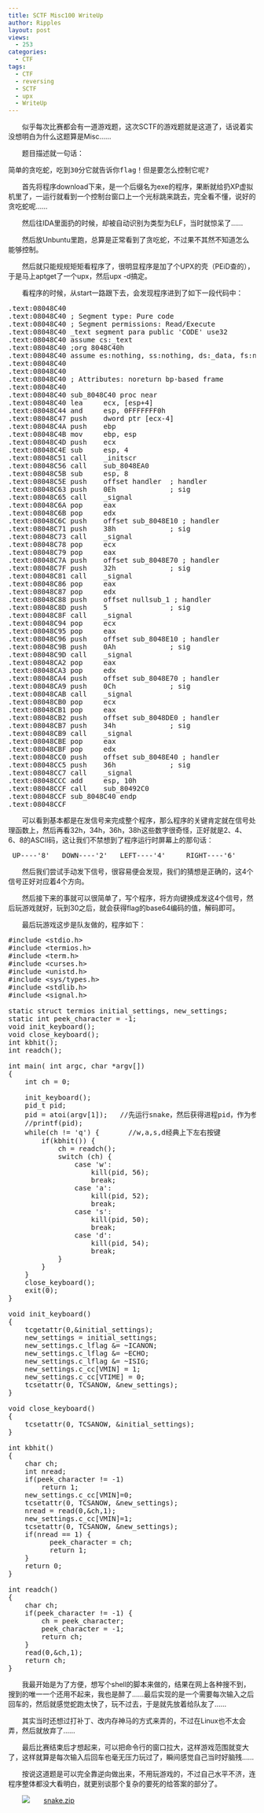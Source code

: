 ```yaml
---
title: SCTF Misc100 WriteUp
author: Ripples
layout: post
views:
  - 253
categories:
  - CTF
tags:
  - CTF
  - reversing
  - SCTF
  - upx
  - WriteUp
---
```

<p style="text-indent: 2em;">
  似乎每次比赛都会有一道游戏题，这次SCTF的游戏题就是这道了，话说着实没想明白为什么这题算是Misc……
</p>

<p style="text-indent: 2em;">
  题目描述就一句话：
</p>

<!--more-->

<pre class="brush:plain;toolbar:false">简单的贪吃蛇，吃到30分它就告诉你flag！但是要怎么控制它呢?</pre>

<p style="text-indent: 2em;">
  首先将程序download下来，是一个后缀名为exe的程序，果断就给扔XP虚拟机里了，一运行就看到一个控制台窗口上一个光标跳来跳去，完全看不懂，说好的贪吃蛇呢……
</p>

<p style="text-indent: 2em;">
  然后往IDA里面扔的时候，却被自动识别为类型为ELF，当时就惊呆了……
</p>

<p style="text-indent: 2em;">
  然后放Unbuntu里跑，总算是正常看到了贪吃蛇，不过果不其然不知道怎么能够控制。
</p>

<p style="text-indent: 2em;">
  然后就只能规规矩矩看程序了，很明显程序是加了个UPX的壳（PEiD查的），于是马上aptget了一个upx，然后upx -d搞定。
</p>

<p style="text-indent: 2em;">
  看程序的时候，从start一路跟下去，会发现程序进到了如下一段代码中：
</p>

<pre class="brush:plain;toolbar:false">.text:08048C40
.text:08048C40&nbsp;;&nbsp;Segment&nbsp;type:&nbsp;Pure&nbsp;code
.text:08048C40&nbsp;;&nbsp;Segment&nbsp;permissions:&nbsp;Read/Execute
.text:08048C40&nbsp;_text&nbsp;segment&nbsp;para&nbsp;public&nbsp;&#39;CODE&#39;&nbsp;use32
.text:08048C40&nbsp;assume&nbsp;cs:_text
.text:08048C40&nbsp;;org&nbsp;8048C40h
.text:08048C40&nbsp;assume&nbsp;es:nothing,&nbsp;ss:nothing,&nbsp;ds:_data,&nbsp;fs:nothing,&nbsp;gs:nothing
.text:08048C40
.text:08048C40
.text:08048C40&nbsp;;&nbsp;Attributes:&nbsp;noreturn&nbsp;bp-based&nbsp;frame
.text:08048C40
.text:08048C40&nbsp;sub_8048C40&nbsp;proc&nbsp;near
.text:08048C40&nbsp;lea&nbsp;&nbsp;&nbsp;&nbsp;&nbsp;ecx,&nbsp;[esp+4]
.text:08048C44&nbsp;and&nbsp;&nbsp;&nbsp;&nbsp;&nbsp;esp,&nbsp;0FFFFFFF0h
.text:08048C47&nbsp;push&nbsp;&nbsp;&nbsp;&nbsp;dword&nbsp;ptr&nbsp;[ecx-4]
.text:08048C4A&nbsp;push&nbsp;&nbsp;&nbsp;&nbsp;ebp
.text:08048C4B&nbsp;mov&nbsp;&nbsp;&nbsp;&nbsp;&nbsp;ebp,&nbsp;esp
.text:08048C4D&nbsp;push&nbsp;&nbsp;&nbsp;&nbsp;ecx
.text:08048C4E&nbsp;sub&nbsp;&nbsp;&nbsp;&nbsp;&nbsp;esp,&nbsp;4
.text:08048C51&nbsp;call&nbsp;&nbsp;&nbsp;&nbsp;_initscr
.text:08048C56&nbsp;call&nbsp;&nbsp;&nbsp;&nbsp;sub_8048EA0
.text:08048C5B&nbsp;sub&nbsp;&nbsp;&nbsp;&nbsp;&nbsp;esp,&nbsp;8
.text:08048C5E&nbsp;push&nbsp;&nbsp;&nbsp;&nbsp;offset&nbsp;handler&nbsp;&nbsp;;&nbsp;handler
.text:08048C63&nbsp;push&nbsp;&nbsp;&nbsp;&nbsp;0Eh&nbsp;&nbsp;&nbsp;&nbsp;&nbsp;&nbsp;&nbsp;&nbsp;&nbsp;&nbsp;&nbsp;&nbsp;&nbsp;;&nbsp;sig
.text:08048C65&nbsp;call&nbsp;&nbsp;&nbsp;&nbsp;_signal
.text:08048C6A&nbsp;pop&nbsp;&nbsp;&nbsp;&nbsp;&nbsp;eax
.text:08048C6B&nbsp;pop&nbsp;&nbsp;&nbsp;&nbsp;&nbsp;edx
.text:08048C6C&nbsp;push&nbsp;&nbsp;&nbsp;&nbsp;offset&nbsp;sub_8048E10&nbsp;;&nbsp;handler
.text:08048C71&nbsp;push&nbsp;&nbsp;&nbsp;&nbsp;38h&nbsp;&nbsp;&nbsp;&nbsp;&nbsp;&nbsp;&nbsp;&nbsp;&nbsp;&nbsp;&nbsp;&nbsp;&nbsp;;&nbsp;sig
.text:08048C73&nbsp;call&nbsp;&nbsp;&nbsp;&nbsp;_signal
.text:08048C78&nbsp;pop&nbsp;&nbsp;&nbsp;&nbsp;&nbsp;ecx
.text:08048C79&nbsp;pop&nbsp;&nbsp;&nbsp;&nbsp;&nbsp;eax
.text:08048C7A&nbsp;push&nbsp;&nbsp;&nbsp;&nbsp;offset&nbsp;sub_8048E70&nbsp;;&nbsp;handler
.text:08048C7F&nbsp;push&nbsp;&nbsp;&nbsp;&nbsp;32h&nbsp;&nbsp;&nbsp;&nbsp;&nbsp;&nbsp;&nbsp;&nbsp;&nbsp;&nbsp;&nbsp;&nbsp;&nbsp;;&nbsp;sig
.text:08048C81&nbsp;call&nbsp;&nbsp;&nbsp;&nbsp;_signal
.text:08048C86&nbsp;pop&nbsp;&nbsp;&nbsp;&nbsp;&nbsp;eax
.text:08048C87&nbsp;pop&nbsp;&nbsp;&nbsp;&nbsp;&nbsp;edx
.text:08048C88&nbsp;push&nbsp;&nbsp;&nbsp;&nbsp;offset&nbsp;nullsub_1&nbsp;;&nbsp;handler
.text:08048C8D&nbsp;push&nbsp;&nbsp;&nbsp;&nbsp;5&nbsp;&nbsp;&nbsp;&nbsp;&nbsp;&nbsp;&nbsp;&nbsp;&nbsp;&nbsp;&nbsp;&nbsp;&nbsp;&nbsp;&nbsp;;&nbsp;sig
.text:08048C8F&nbsp;call&nbsp;&nbsp;&nbsp;&nbsp;_signal
.text:08048C94&nbsp;pop&nbsp;&nbsp;&nbsp;&nbsp;&nbsp;ecx
.text:08048C95&nbsp;pop&nbsp;&nbsp;&nbsp;&nbsp;&nbsp;eax
.text:08048C96&nbsp;push&nbsp;&nbsp;&nbsp;&nbsp;offset&nbsp;sub_8048E10&nbsp;;&nbsp;handler
.text:08048C9B&nbsp;push&nbsp;&nbsp;&nbsp;&nbsp;0Ah&nbsp;&nbsp;&nbsp;&nbsp;&nbsp;&nbsp;&nbsp;&nbsp;&nbsp;&nbsp;&nbsp;&nbsp;&nbsp;;&nbsp;sig
.text:08048C9D&nbsp;call&nbsp;&nbsp;&nbsp;&nbsp;_signal
.text:08048CA2&nbsp;pop&nbsp;&nbsp;&nbsp;&nbsp;&nbsp;eax
.text:08048CA3&nbsp;pop&nbsp;&nbsp;&nbsp;&nbsp;&nbsp;edx
.text:08048CA4&nbsp;push&nbsp;&nbsp;&nbsp;&nbsp;offset&nbsp;sub_8048E70&nbsp;;&nbsp;handler
.text:08048CA9&nbsp;push&nbsp;&nbsp;&nbsp;&nbsp;0Ch&nbsp;&nbsp;&nbsp;&nbsp;&nbsp;&nbsp;&nbsp;&nbsp;&nbsp;&nbsp;&nbsp;&nbsp;&nbsp;;&nbsp;sig
.text:08048CAB&nbsp;call&nbsp;&nbsp;&nbsp;&nbsp;_signal
.text:08048CB0&nbsp;pop&nbsp;&nbsp;&nbsp;&nbsp;&nbsp;ecx
.text:08048CB1&nbsp;pop&nbsp;&nbsp;&nbsp;&nbsp;&nbsp;eax
.text:08048CB2&nbsp;push&nbsp;&nbsp;&nbsp;&nbsp;offset&nbsp;sub_8048DE0&nbsp;;&nbsp;handler
.text:08048CB7&nbsp;push&nbsp;&nbsp;&nbsp;&nbsp;34h&nbsp;&nbsp;&nbsp;&nbsp;&nbsp;&nbsp;&nbsp;&nbsp;&nbsp;&nbsp;&nbsp;&nbsp;&nbsp;;&nbsp;sig
.text:08048CB9&nbsp;call&nbsp;&nbsp;&nbsp;&nbsp;_signal
.text:08048CBE&nbsp;pop&nbsp;&nbsp;&nbsp;&nbsp;&nbsp;eax
.text:08048CBF&nbsp;pop&nbsp;&nbsp;&nbsp;&nbsp;&nbsp;edx
.text:08048CC0&nbsp;push&nbsp;&nbsp;&nbsp;&nbsp;offset&nbsp;sub_8048E40&nbsp;;&nbsp;handler
.text:08048CC5&nbsp;push&nbsp;&nbsp;&nbsp;&nbsp;36h&nbsp;&nbsp;&nbsp;&nbsp;&nbsp;&nbsp;&nbsp;&nbsp;&nbsp;&nbsp;&nbsp;&nbsp;&nbsp;;&nbsp;sig
.text:08048CC7&nbsp;call&nbsp;&nbsp;&nbsp;&nbsp;_signal
.text:08048CCC&nbsp;add&nbsp;&nbsp;&nbsp;&nbsp;&nbsp;esp,&nbsp;10h
.text:08048CCF&nbsp;call&nbsp;&nbsp;&nbsp;&nbsp;sub_80492C0
.text:08048CCF&nbsp;sub_8048C40&nbsp;endp
.text:08048CCF</pre>

<p style="text-indent: 2em;">
  可以看到基本都是在发信号来完成整个程序，那么程序的关键肯定就在信号处理函数上，然后再看32h，34h，36h，38h这些数字很奇怪，正好就是2、4、6、8的ASCII码，这让我们不禁想到了程序运行时屏幕上的那句话：
</p>

<pre class="brush:plain;toolbar:false">&nbsp;UP----&#39;8&#39;&nbsp;&nbsp;&nbsp;DOWN----&#39;2&#39;&nbsp;&nbsp;&nbsp;LEFT----&#39;4&#39;&nbsp;&nbsp;&nbsp;&nbsp;&nbsp;RIGHT----&#39;6&#39;</pre>

<p style="text-indent: 2em;">
  然后我们尝试手动发下信号，很容易便会发现，我们的猜想是正确的，这4个信号正好对应着4个方向。
</p>

<p style="text-indent: 2em;">
  然后接下来的事就可以很简单了，写个程序，将方向键换成发这4个信号，然后玩游戏就好，玩到30之后，就会获得flag的base64编码的值，解码即可。
</p>

<p style="text-indent: 2em;">
  最后玩游戏这步是队友做的，程序如下：
</p>

<pre class="brush:cpp;toolbar:false">#include&nbsp;&lt;stdio.h&gt;
#include&nbsp;&lt;termios.h&gt;
#include&nbsp;&lt;term.h&gt;
#include&nbsp;&lt;curses.h&gt;
#include&nbsp;&lt;unistd.h&gt;
#include&nbsp;&lt;sys/types.h&gt;&nbsp;&nbsp;
#include&nbsp;&lt;stdlib.h&gt;&nbsp;&nbsp;
#include&nbsp;&lt;signal.h&gt;&nbsp;

static&nbsp;struct&nbsp;termios&nbsp;initial_settings,&nbsp;new_settings;
static&nbsp;int&nbsp;peek_character&nbsp;=&nbsp;-1;
void&nbsp;init_keyboard();
void&nbsp;close_keyboard();
int&nbsp;kbhit();
int&nbsp;readch();

int&nbsp;main(&nbsp;int&nbsp;argc,&nbsp;char&nbsp;*argv[])
{
&nbsp;&nbsp;&nbsp;&nbsp;int&nbsp;ch&nbsp;=&nbsp;0;
&nbsp;&nbsp;&nbsp;&nbsp;
&nbsp;&nbsp;&nbsp;&nbsp;init_keyboard();
&nbsp;&nbsp;&nbsp;&nbsp;pid_t&nbsp;pid;&nbsp;&nbsp;
&nbsp;&nbsp;&nbsp;&nbsp;pid&nbsp;=&nbsp;atoi(argv[1]);&nbsp;&nbsp;&nbsp;//先运行snake，然后获得进程pid，作为参数传进来
&nbsp;&nbsp;&nbsp;&nbsp;//printf(pid);
&nbsp;&nbsp;&nbsp;&nbsp;while(ch&nbsp;!=&nbsp;&#39;q&#39;)&nbsp;{		//w,a,s,d经典上下左右按键
&nbsp;&nbsp;&nbsp;&nbsp;&nbsp;&nbsp;&nbsp;&nbsp;if(kbhit())&nbsp;{
&nbsp;&nbsp;&nbsp;&nbsp;&nbsp;&nbsp;&nbsp;&nbsp;&nbsp;&nbsp;&nbsp;&nbsp;ch&nbsp;=&nbsp;readch();
&nbsp;&nbsp;&nbsp;&nbsp;&nbsp;&nbsp;&nbsp;&nbsp;&nbsp;&nbsp;&nbsp;&nbsp;switch&nbsp;(ch)&nbsp;{
&nbsp;&nbsp;&nbsp;&nbsp;&nbsp;&nbsp;&nbsp;&nbsp;&nbsp;&nbsp;&nbsp;&nbsp;	case&nbsp;&#39;w&#39;:
&nbsp;&nbsp;&nbsp;&nbsp;&nbsp;&nbsp;&nbsp;&nbsp;&nbsp;&nbsp;&nbsp;&nbsp;		kill(pid,&nbsp;56);&nbsp;
&nbsp;&nbsp;&nbsp;&nbsp;&nbsp;&nbsp;&nbsp;&nbsp;&nbsp;&nbsp;&nbsp;&nbsp;		break;&nbsp;
&nbsp;&nbsp;&nbsp;&nbsp;&nbsp;&nbsp;&nbsp;&nbsp;&nbsp;&nbsp;&nbsp;&nbsp;	case&nbsp;&#39;a&#39;:
&nbsp;&nbsp;&nbsp;&nbsp;&nbsp;&nbsp;&nbsp;&nbsp;&nbsp;&nbsp;&nbsp;&nbsp;		kill(pid,&nbsp;52);&nbsp;&nbsp;
&nbsp;&nbsp;&nbsp;&nbsp;&nbsp;&nbsp;&nbsp;&nbsp;&nbsp;&nbsp;&nbsp;&nbsp;		break;&nbsp;
&nbsp;&nbsp;&nbsp;&nbsp;&nbsp;&nbsp;&nbsp;&nbsp;&nbsp;&nbsp;&nbsp;&nbsp;	case&nbsp;&#39;s&#39;:
&nbsp;&nbsp;&nbsp;&nbsp;&nbsp;&nbsp;&nbsp;&nbsp;&nbsp;&nbsp;&nbsp;&nbsp;		kill(pid,&nbsp;50);&nbsp;&nbsp;
&nbsp;&nbsp;&nbsp;&nbsp;&nbsp;&nbsp;&nbsp;&nbsp;&nbsp;&nbsp;&nbsp;&nbsp;		break;&nbsp;
&nbsp;&nbsp;&nbsp;&nbsp;&nbsp;&nbsp;&nbsp;&nbsp;&nbsp;&nbsp;&nbsp;&nbsp;	case&nbsp;&#39;d&#39;:
&nbsp;&nbsp;&nbsp;&nbsp;&nbsp;&nbsp;&nbsp;&nbsp;&nbsp;&nbsp;&nbsp;&nbsp;		kill(pid,&nbsp;54);&nbsp;
&nbsp;&nbsp;&nbsp;&nbsp;&nbsp;&nbsp;&nbsp;&nbsp;&nbsp;&nbsp;&nbsp;&nbsp;		break;&nbsp;
&nbsp;&nbsp;&nbsp;&nbsp;&nbsp;&nbsp;&nbsp;&nbsp;&nbsp;&nbsp;&nbsp;&nbsp;}
&nbsp;&nbsp;&nbsp;&nbsp;&nbsp;&nbsp;&nbsp;&nbsp;}
&nbsp;&nbsp;&nbsp;&nbsp;}&nbsp;
&nbsp;&nbsp;&nbsp;&nbsp;close_keyboard();
&nbsp;&nbsp;&nbsp;&nbsp;exit(0);
}

void&nbsp;init_keyboard()
{
&nbsp;&nbsp;&nbsp;&nbsp;tcgetattr(0,&initial_settings);
&nbsp;&nbsp;&nbsp;&nbsp;new_settings&nbsp;=&nbsp;initial_settings;
&nbsp;&nbsp;&nbsp;&nbsp;new_settings.c_lflag&nbsp;&=&nbsp;~ICANON;
&nbsp;&nbsp;&nbsp;&nbsp;new_settings.c_lflag&nbsp;&=&nbsp;~ECHO;
&nbsp;&nbsp;&nbsp;&nbsp;new_settings.c_lflag&nbsp;&=&nbsp;~ISIG;
&nbsp;&nbsp;&nbsp;&nbsp;new_settings.c_cc[VMIN]&nbsp;=&nbsp;1;
&nbsp;&nbsp;&nbsp;&nbsp;new_settings.c_cc[VTIME]&nbsp;=&nbsp;0;
&nbsp;&nbsp;&nbsp;&nbsp;tcsetattr(0,&nbsp;TCSANOW,&nbsp;&new_settings);
}

void&nbsp;close_keyboard()
{
&nbsp;&nbsp;&nbsp;&nbsp;tcsetattr(0,&nbsp;TCSANOW,&nbsp;&initial_settings);
}

int&nbsp;kbhit()
{
&nbsp;&nbsp;&nbsp;&nbsp;char&nbsp;ch;
&nbsp;&nbsp;&nbsp;&nbsp;int&nbsp;nread;
&nbsp;&nbsp;&nbsp;&nbsp;if(peek_character&nbsp;!=&nbsp;-1)
&nbsp;&nbsp;&nbsp;&nbsp;&nbsp;&nbsp;&nbsp;&nbsp;return&nbsp;1;
&nbsp;&nbsp;&nbsp;&nbsp;new_settings.c_cc[VMIN]=0;
&nbsp;&nbsp;&nbsp;&nbsp;tcsetattr(0,&nbsp;TCSANOW,&nbsp;&new_settings);
&nbsp;&nbsp;&nbsp;&nbsp;nread&nbsp;=&nbsp;read(0,&ch,1);
&nbsp;&nbsp;&nbsp;&nbsp;new_settings.c_cc[VMIN]=1;
&nbsp;&nbsp;&nbsp;&nbsp;tcsetattr(0,&nbsp;TCSANOW,&nbsp;&new_settings);
	if(nread&nbsp;==&nbsp;1)&nbsp;{
&nbsp;&nbsp;&nbsp;&nbsp;	&nbsp;&nbsp;peek_character&nbsp;=&nbsp;ch;
&nbsp;&nbsp;&nbsp;&nbsp;	&nbsp;&nbsp;return&nbsp;1;
	}
	return&nbsp;0;
}

int&nbsp;readch()
{
&nbsp;&nbsp;&nbsp;&nbsp;char&nbsp;ch;
&nbsp;&nbsp;&nbsp;&nbsp;if(peek_character&nbsp;!=&nbsp;-1)&nbsp;{
&nbsp;&nbsp;&nbsp;&nbsp;&nbsp;&nbsp;&nbsp;&nbsp;ch&nbsp;=&nbsp;peek_character;
&nbsp;&nbsp;&nbsp;&nbsp;&nbsp;&nbsp;&nbsp;&nbsp;peek_character&nbsp;=&nbsp;-1;
&nbsp;&nbsp;&nbsp;&nbsp;&nbsp;&nbsp;&nbsp;&nbsp;return&nbsp;ch;
&nbsp;&nbsp;&nbsp;&nbsp;}
&nbsp;&nbsp;&nbsp;&nbsp;read(0,&ch,1);
&nbsp;&nbsp;&nbsp;&nbsp;return&nbsp;ch;
}</pre>

<p style="text-indent: 2em;">
  我最开始是为了方便，想写个shell的脚本来做的，结果在网上各种搜不到，搜到的唯一一个还用不起来，我也是醉了……最后实现的是一个需要每次输入之后回车的，然后就感觉蛇跑太快了，玩不过去，于是就先放着给队友了……
</p>

<p style="text-indent: 2em;">
  其实当时还想过打补丁、改内存神马的方式来弄的，不过在Linux也不太会弄，然后就放弃了……
</p>

<p style="text-indent: 2em;">
  最后比赛结束后才想起来，可以把命令行的窗口拉大，这样游戏范围就变大了，这样就算是每次输入后回车也毫无压力玩过了，瞬间感觉自己当时好脑残……
</p>

<p style="text-indent: 2em;">
  按说这道题是可以完全靠逆向做出来，不用玩游戏的，不过自己水平不济，连程序整体都没大看明白，就更别谈那个复杂的要死的给答案的部分了。
</p>

<p style="line-height: 16px; text-indent: 2em;">
  <img src="http://geekjayvic.sinaapp.com/wp-content/plugins/wp-ueditor2/ueditor/dialogs/attachment/fileTypeImages/icon_rar.gif" /><a href="http://geekjayvic-wordpress.stor.sinaapp.com/uploads/2014/12/snake.zip">snake.zip</a>
</p>
